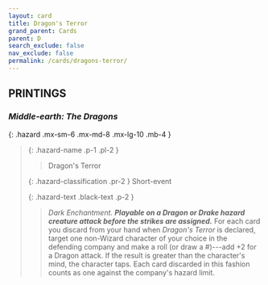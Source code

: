 ```yaml
---
layout: card
title: Dragon's Terror
grand_parent: Cards
parent: D
search_exclude: false
nav_exclude: false
permalink: /cards/dragons-terror/
---
```


## PRINTINGS


### _Middle-earth: The Dragons_

{: .hazard .mx-sm-6 .mx-md-8 .mx-lg-10 .mb-4 }
> {: .hazard-name .p-1 .pl-2 }
> > <div class="hazard-mp"></div>
> > <div class="card-name">Dragon's Terror</div>
>
> {: .hazard-classification .pr-2 }
> Short-event
>
> {: .hazard-text .black-text .p-2 }
> > _Dark Enchantment._ ***Playable on a Dragon or Drake hazard creature attack before the strikes are assigned.*** For each card you discard from your hand when _Dragon's Terror_ is declared, target one non-Wizard character of your choice in the defending company and make a roll (or draw a #)---add +2 for a Dragon attack. If the result is greater than the character's mind, the character taps. Each card discarded in this fashion counts as one against the company's hazard limit. 
>
